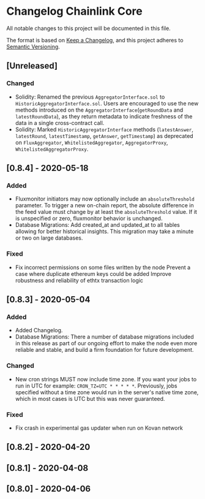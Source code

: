 # Changelog Chainlink Core
All notable changes to this project will be documented in this file.

The format is based on [Keep a Changelog](https://keepachangelog.com/en/1.0.0/),
and this project adheres to [Semantic Versioning](https://semver.org/spec/v2.0.0.html).

## [Unreleased]

### Changed

- Solidity: Renamed the previous `AggregatorInterface.sol` to
`HistoricAggregatorInterface.sol`. Users are encouraged to use the new methods
introduced on the `AggregatorInterface`(`getRoundData` and `latestRoundData`),
as they return metadata to indicate freshness of the data in a single
cross-contract call. 
- Solidity: Marked `HistoricAggregatorInterface` methods (`latestAnswer`, 
`latestRound`, `latestTimestamp`, `getAnswer`, `getTimestamp`) as deprecated 
on `FluxAggregator`, `WhitelistedAggregator`, `AggregatorProxy`, 
`WhitelistedAggregatorProxy`.

## [0.8.4] - 2020-05-18

### Added

- Fluxmonitor initiators may now optionally include an `absoluteThreshold`
parameter. To trigger a new on-chain report, the absolute difference in the feed
value must change by at least the `absoluteThreshold` value. If it is
unspecified or zero, fluxmonitor behavior is unchanged.
- Database Migrations: Add created_at and updated_at to all tables allowing for
better historical insights. This migration may take a minute or two on large
databases.

### Fixed

- Fix incorrect permissions on some files written by the node
Prevent a case where duplicate ethereum keys could be added
Improve robustness and reliability of ethtx transaction logic

## [0.8.3] - 2020-05-04

### Added

- Added Changelog.
- Database Migrations: There a number of database migrations included in this
release as part of our ongoing effort to make the node even more reliable and
stable, and build a firm foundation for future development.

### Changed

- New cron strings MUST now include time zone. If you want your jobs to run in
UTC for example: `CRON_TZ=UTC * * * * *`. Previously, jobs specified without a
time zone would run in the server's native time zone, which in most cases is UTC
but this was never guaranteed.

### Fixed

- Fix crash in experimental gas updater when run on Kovan network

## [0.8.2] - 2020-04-20

## [0.8.1] - 2020-04-08

## [0.8.0] - 2020-04-06
